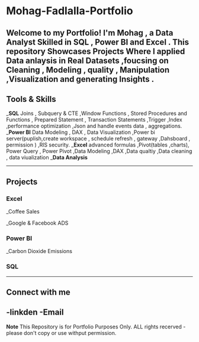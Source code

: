 # Mohag-Fadlalla-Portfolio
Welcome to my Portfolio!
I'm Mohag , a Data Analyst Skilled in SQL , Power BI  and Excel .
This repository Showcases Projects Where I applied Data anlaysis in Real Datasets ,foucsing on Cleaning , Modeling , quality , Manipulation ,Visualization and generating Insights .
---
## Tools & Skills
_**SQL** Joins , Subquery & CTE ,Window Functions , Stored Procedures and Functions , Prepared Statement , Transaction Statements ,Trigger ,Index ,performance optimization ,Json and handle events data , aggregations.
_**Power BI** Data Modeling , DAX , Data Visualization ,Power bi server(puplish,create workspace , schedule refresh , gateway ,Dahsboard , permission  ) ,RlS security.
_**Excel** advanced formulas ,Pivot(tables ,charts), Power Query , Power Pivot ,Data Modeling ,DAX ,Data qualtiy ,Data cleaning , data viualization 
_**Data Analysis** 

---
## Projects 
### Excel
_Coffee Sales

_Google & Facebook ADS
### Power BI 
_Carbon Dioxide Emissions
### SQL 

---
## Connect with me 
-linkden
-Email
---
**Note** This Repository is for Portfolio Purposes Only.
ALL rights recerved -please don't copy or use withput permission.
